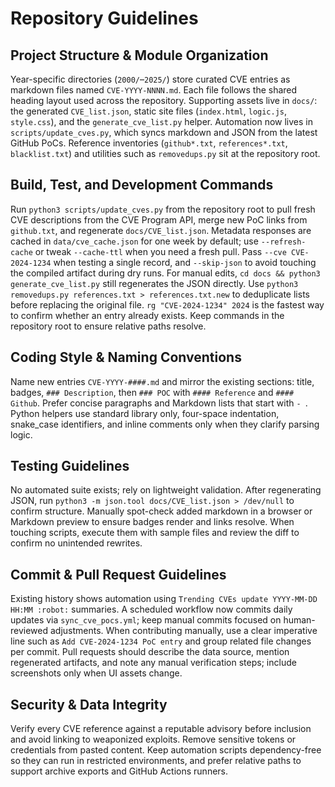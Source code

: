 # Repository Guidelines

## Project Structure & Module Organization
Year-specific directories (`2000/`–`2025/`) store curated CVE entries as markdown files named `CVE-YYYY-NNNN.md`. Each file follows the shared heading layout used across the repository. Supporting assets live in `docs/`: the generated `CVE_list.json`, static site files (`index.html`, `logic.js`, `style.css`), and the `generate_cve_list.py` helper. Automation now lives in `scripts/update_cves.py`, which syncs markdown and JSON from the latest GitHub PoCs. Reference inventories (`github*.txt`, `references*.txt`, `blacklist.txt`) and utilities such as `removedups.py` sit at the repository root.

## Build, Test, and Development Commands
Run `python3 scripts/update_cves.py` from the repository root to pull fresh CVE descriptions from the CVE Program API, merge new PoC links from `github.txt`, and regenerate `docs/CVE_list.json`. Metadata responses are cached in `data/cve_cache.json` for one week by default; use `--refresh-cache` or tweak `--cache-ttl` when you need a fresh pull. Pass `--cve CVE-2024-1234` when testing a single record, and `--skip-json` to avoid touching the compiled artifact during dry runs. For manual edits, `cd docs && python3 generate_cve_list.py` still regenerates the JSON directly. Use `python3 removedups.py references.txt > references.txt.new` to deduplicate lists before replacing the original file. `rg "CVE-2024-1234" 2024` is the fastest way to confirm whether an entry already exists. Keep commands in the repository root to ensure relative paths resolve.

## Coding Style & Naming Conventions
Name new entries `CVE-YYYY-####.md` and mirror the existing sections: title, badges, `### Description`, then `### POC` with `#### Reference` and `#### Github`. Prefer concise paragraphs and Markdown lists that start with `- `. Python helpers use standard library only, four-space indentation, snake_case identifiers, and inline comments only when they clarify parsing logic.

## Testing Guidelines
No automated suite exists; rely on lightweight validation. After regenerating JSON, run `python3 -m json.tool docs/CVE_list.json > /dev/null` to confirm structure. Manually spot-check added markdown in a browser or Markdown preview to ensure badges render and links resolve. When touching scripts, execute them with sample files and review the diff to confirm no unintended rewrites.

## Commit & Pull Request Guidelines
Existing history shows automation using `Trending CVEs update YYYY-MM-DD HH:MM :robot:` summaries. A scheduled workflow now commits daily updates via `sync_cve_pocs.yml`; keep manual commits focused on human-reviewed adjustments. When contributing manually, use a clear imperative line such as `Add CVE-2024-1234 PoC entry` and group related file changes per commit. Pull requests should describe the data source, mention regenerated artifacts, and note any manual verification steps; include screenshots only when UI assets change.

## Security & Data Integrity
Verify every CVE reference against a reputable advisory before inclusion and avoid linking to weaponized exploits. Remove sensitive tokens or credentials from pasted content. Keep automation scripts dependency-free so they can run in restricted environments, and prefer relative paths to support archive exports and GitHub Actions runners.
